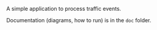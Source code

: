 A simple application to process traffic events.

Documentation (diagrams, how to run) is in the `doc` folder.
